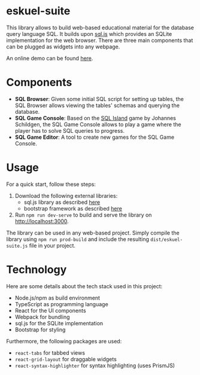 # eskuel-suite

This library allows to build web-based educational material for the database query language SQL. It builds upon [sql.js](https://sql.js.org) which provides an SQLite implementation for the web browser. There are three main components that can be plugged as widgets into any webpage.

An online demo can be found [here](https://eskuel.de).


# Components
- **SQL Browser**: Given some initial SQL script for setting up tables, the SQL Browser allows viewing the tables' schemas and querying the database.
- **SQL Game Console**: Based on the [SQL Island](sql-island.informatik.uni-kl.de/) game by Johannes Schildgen, the SQL Game Console allows to play a game where the player has to solve SQL queries to progress.
- **SQL Game Editor**: A tool to create new games for the SQL Game Console.


# Usage
For a quick start, follow these steps:
1. Download the following external libraries:
    - sql.js library as described [here](./public/ext/sql-js/README.md)
    - bootstrap framework as described [here](./public/ext/bootstrap/README.md)
2. Run `npm run dev-serve` to build and serve the library on [http://localhost:3000](http://localhost:3000).

The library can be used in any web-based project. Simply compile the library using `npm run prod-build` and include the resulting `dist/eskuel-suite.js` file in your project.


# Technology
Here are some details about the tech stack used in this project:
- Node.js/npm as build environment
- TypeScript as programming language
- React for the UI components
- Webpack for bundling
- sql.js for the SQLite implementation
- Bootstrap for styling

Furthermore, the following packages are used:
- `react-tabs` for tabbed views
- `react-grid-layout` for draggable widgets
- `react-syntax-highlighter` for syntax highlighting (uses PrismJS)